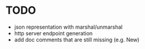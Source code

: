 # TODO

- json representation with marshal/unmarshal
- http server endpoint generation
- add doc comments that are still missing (e.g. New)
